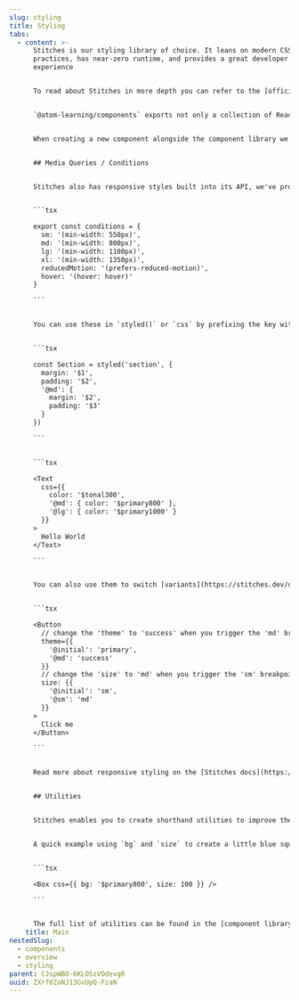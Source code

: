 ```yaml
---
slug: styling
title: Styling
tabs:
  - content: >-
      Stitches is our styling library of choice. It leans on modern CSS best
      practices, has near-zero runtime, and provides a great developer
      experience


      To read about Stitches in more depth you can refer to the [official documentation](https://stitches.dev/), the information provided here is mainly focused on the choices we made to configure Stitches for the component library.


      `@atom-learning/components` exports not only a collection of React components built with Stitches but also the full Stitches library to allow full use of `styled()` and other related methods. This enables you to write more complex components with variants, typed tokens, descendant selectors, keyframe animations and more, some of which are unavailable when using `css`.


      When creating a new component alongside the component library we strongly recommend that you utilise the `styled()` function to maintain a consistent component API. This will automatically provide `as` and `css` to the user without any extra configuration, in a way that `<Box />` or another generic layout component wouldn’t.


      ## Media Queries / Conditions


      Stitches also has responsive styles built into its API, we've provided an initial set of mobile-first breakpoints alongside feature queries like `prefers-reduced-motion`.


      ```tsx

      export const conditions = {
        sm: '(min-width: 550px)',
        md: '(min-width: 800px)',
        lg: '(min-width: 1100px)',
        xl: '(min-width: 1350px)',
        reducedMotion: '(prefers-reduced-motion)',
        hover: '(hover: hover)'
      }

      ```


      You can use these in `styled()` or `css` by prefixing the key with `@`, e.g. `@reducedMotion` or `@xl`


      ```tsx

      const Section = styled('section', {
        margin: '$1',
        padding: '$2',
        '@md': {
          margin: '$2',
          padding: '$3'
        }
      })

      ```


      ```tsx

      <Text
        css={{
          color: '$tonal300',
          '@md': { color: '$primary800' },
          '@lg': { color: '$primary1000' }
        }}
      >
        Hello World
      </Text>

      ```


      You can also use them to switch [variants](https://stitches.dev/docs/variants)


      ```tsx

      <Button
        // change the 'theme' to 'success' when you trigger the 'md' breakpoint
        theme={{
          '@initial': 'primary',
          '@md': 'success'
        }}
        // change the 'size' to 'md' when you trigger the 'sm' breakpoint
        size: {{
          '@initial': 'sm',
          '@sm': 'md'
        }}
      >
        Click me
      </Button>

      ```


      Read more about responsive styling on the [Stitches docs](https://stitches.dev/docs/responsive-styles)


      ## Utilities


      Stitches enables you to create shorthand utilities to improve the CSS authoring experience within `styled()` or `css`. We have provided an initial set of utilities that should be a useful starting point when composing components with a need to provide contextual layout or styles.


      A quick example using `bg` and `size` to create a little blue square.


      ```tsx

      <Box css={{ bg: '$primary800', size: 100 }} />

      ```


      The full list of utilities can be found in the [component library source](https://github.com/Atom-Learning/components/blob/main/src/stitches.ts)
    title: Main
nestedSlug:
  - components
  - overview
  - styling
parent: CJspWBO-6KLOSzVOdevgR
uuid: ZXrf0ZoNJ13GvUpQ-FzaN
---
```

